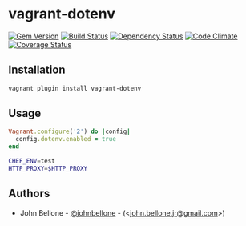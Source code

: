 # vagrant-dotenv
[![Gem Version](https://badge.fury.io/rb/vagrant-dotenv.png)](http://badge.fury.io/rb/vagrant-dotenv)
[![Build Status](https://travis-ci.org/johnbellone/vagrant-dotenv.png?branch=master)](https://travis-ci.org/johnbellone/vagrant-dotenv)
[![Dependency Status](https://gemnasium.com/johnbellone/vagrant-dotenv.png)](https://gemnasium.com/johnbellone/vagrant-dotenv)
[![Code Climate](https://codeclimate.com/github/johnbellone/vagrant-dotenv.png)](https://codeclimate.com/github/johnbellone/vagrant-dotenv)
[![Coverage Status](https://coveralls.io/repos/johnbellone/vagrant-dotenv/badge.png)](https://coveralls.io/r/johnbellone/vagrant-dotenv)

## Installation

```bash
vagrant plugin install vagrant-dotenv
```

## Usage

```rb
Vagrant.configure('2') do |config|
  config.dotenv.enabled = true
end
```

```bash
CHEF_ENV=test
HTTP_PROXY=$HTTP_PROXY
```

## Authors
- John Bellone - [@johnbellone][1] - (<[john.bellone.jr@gmail.com](mailto:john.bellone.jr+vagrant-dotenv@gmail.com)>)

[1]: https://twitter.com/johnbellone/
